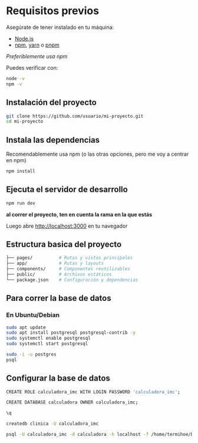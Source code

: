 # Requisitos previos

Asegúrate de tener instalado en tu máquina:


- [Node.js](https://nodejs.org/)
- [npm](https://www.npmjs.com/), [yarn](https://yarnpkg.com/) o [pnpm](https://pnpm.io/)  

*Preferiblemente usa npm*

Puedes verificar con:

```bash
node -v
npm -v
```

## Instalación del proyecto

```bash
git clone https://github.com/usuario/mi-proyecto.git
cd mi-proyecto
```

## Instala las dependencias 

Recomendablemente usa npm (o las otras opciones, pero me voy a centrar en npm)
```bash
npm install
```

## Ejecuta el servidor de desarrollo

```bash
npm run dev
```
**al correr el proyecto, ten en cuenta la rama en la que estás**

Luego abre [http://localhost:3000](http://localhost:3000) en tu navegador

## Estructura basica del proyecto

```bash
├── pages/          # Rutas y vistas principales
├── app/            # Rutas y layouts
├── components/     # Componentes reutilizables
├── public/         # Archivos estáticos
└── package.json    # Configuración y dependencias
```

## Para correr la base de datos



### En Ubuntu/Debian

```bash
sudo apt update
sudo apt install postgresql postgresql-contrib -y
sudo systemctl enable postgresql
sudo systemctl start postgresql
```

```bash
sudo -i -u postgres
psql
```

## Configurar la base de datos
```bash
CREATE ROLE calculadora_imc WITH LOGIN PASSWORD 'calculadora_imc';

CREATE DATABASE calculadora OWNER calculadora_imc;

\q
```

```bash
createdb clinica -U calculadora_imc
```

```bash
psql -U calculadora_imc -d calculadora -h localhost -f /home/termihoe/Documents/calculadora-imc/schema.sql
```